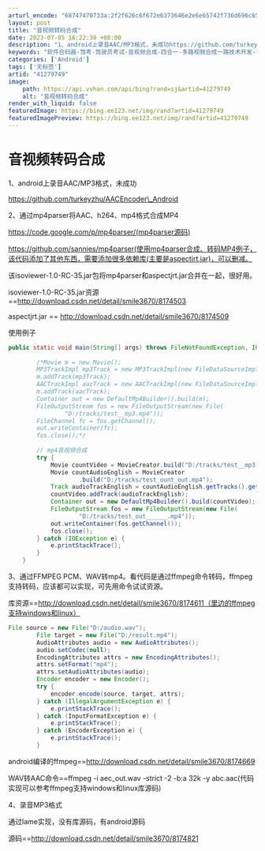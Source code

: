 ```yaml
---
arturl_encode: "68747470733a:2f2f626c6f672e6373646e2e6e65742f736d696c6533363730:2f61727469636c652f64657461696c732f3431323739373439"
layout: post
title: "音视频转码合成"
date: 2023-07-05 16:22:38 +08:00
description: "1、android上录音AAC/MP3格式，未成功https://github.com/turkey"
keywords: "软件合码器-驾考-驾驶员考试-音视频合成-四合一-多路视频合成一路技术开发-音视频"
categories: ['Android']
tags: ['无标签']
artid: "41279749"
image:
    path: https://api.vvhan.com/api/bing?rand=sj&artid=41279749
    alt: "音视频转码合成"
render_with_liquid: false
featuredImage: https://bing.ee123.net/img/rand?artid=41279749
featuredImagePreview: https://bing.ee123.net/img/rand?artid=41279749
---
```


# 音视频转码合成

1、android上录音AAC/MP3格式，未成功
  
https://github.com/turkeyzhu/AACEncoder\_Android
  
2、通过mp4parser将AAC、h264、mp4格式合成MP4
  
https://code.google.com/p/mp4parser/(mp4parser源码)
  
https://github.com/sannies/mp4parser(使用mp4parser合成、转码MP4例子，该代码添加了其他东西，需要添加很多依赖库(主要是aspectjrt.jar)，可以删减。
  
该isoviewer-1.0-RC-35.jar包将mp4parser和aspectjrt.jar合并在一起，很好用。
  
isoviewer-1.0-RC-35.jar资源==http://download.csdn.net/detail/smile3670/8174503
  
aspectjrt.jar == http://download.csdn.net/detail/smile3670/8174509
  
使用例子
  

```java
public static void main(String[] args) throws FileNotFoundException, IOException {
		
        /*Movie m = new Movie();
        MP3TrackImpl mp3Track = new MP3TrackImpl(new FileDataSourceImpl("D:/tracks/test__mp3.mp3"));
        m.addTrack(mp3Track);
      	AACTrackImpl aacTrack = new AACTrackImpl(new FileDataSourceImpl("D:/tracks/aac-sample.aac"));
        m.addTrack(aacTrack);
		Container out = new DefaultMp4Builder().build(m);
		FileOutputStream fos = new FileOutputStream(new File(
				"D:/tracks/test__mp3.mp4"));
		FileChannel fc = fos.getChannel();
		out.writeContainer(fc);
		fos.close();*/
        
		// mp4音视频合成
		try {
			Movie countVideo = MovieCreator.build("D:/tracks/test__mp3.mp4");
			Movie countAudioEnglish = MovieCreator
					.build("D:/tracks/test_ount_out.mp4");
			Track audioTrackEnglish = countAudioEnglish.getTracks().get(0);
			countVideo.addTrack(audioTrackEnglish);
			Container out = new DefaultMp4Builder().build(countVideo);
			FileOutputStream fos = new FileOutputStream(new File(
					"D:/tracks/test_out______.mp4"));
			out.writeContainer(fos.getChannel());
			fos.close();
		} catch (IOException e) {
			e.printStackTrace();
		}
	}
```

  
  
3、通过FFMPEG PCM、WAV转mp4。看代码是通过ffmpeg命令转码，ffmpeg支持转码，应该都可以实现，可先用命令试试资源。
  
库资源==http://download.csdn.net/detail/smile3670/8174611（里边的ffmpeg支持windows和linux）
  

```java
File source = new File("D:/audio.wav");
		File target = new File("D:/result.mp4");
		AudioAttributes audio = new AudioAttributes();
		audio.setCodec(null);
		EncodingAttributes attrs = new EncodingAttributes();
		attrs.setFormat("mp4");
		attrs.setAudioAttributes(audio);
		Encoder encoder = new Encoder();
		try {
			encoder.encode(source, target, attrs);
		} catch (IllegalArgumentException e) {
			e.printStackTrace();
		} catch (InputFormatException e) {
			e.printStackTrace();
		} catch (EncoderException e) {
			e.printStackTrace();
		}
```

  
  
android编译的ffmpeg==http://download.csdn.net/detail/smile3670/8174669
  
WAV转AAC命令==ffmpeg -i aec\_out.wav -strict -2 -b:a 32k -y abc.aac(代码实现可以参考ffmpeg支持windows和linux库源码)
  
4、录音MP3格式
  
通过lame实现，没有库源码，有android源码
  
源码==http://download.csdn.net/detail/smile3670/8174821